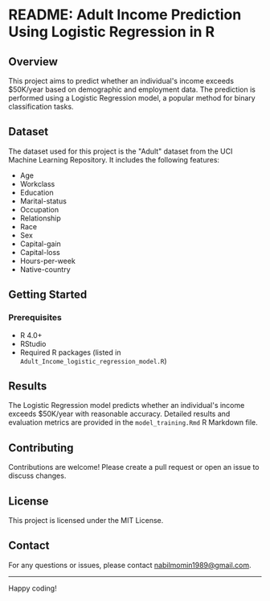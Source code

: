 # README: Adult Income Prediction Using Logistic Regression in R

## Overview
This project aims to predict whether an individual's income exceeds $50K/year based on demographic and employment data. The prediction is performed using a Logistic Regression model, a popular method for binary classification tasks.

## Dataset
The dataset used for this project is the "Adult" dataset from the UCI Machine Learning Repository. It includes the following features:
- Age
- Workclass
- Education
- Marital-status
- Occupation
- Relationship
- Race
- Sex
- Capital-gain
- Capital-loss
- Hours-per-week
- Native-country

## Getting Started
### Prerequisites
- R 4.0+
- RStudio
- Required R packages (listed in `Adult_Income_logistic_regression_model.R`)

## Results
The Logistic Regression model predicts whether an individual's income exceeds $50K/year with reasonable accuracy. Detailed results and evaluation metrics are provided in the `model_training.Rmd` R Markdown file.

## Contributing
Contributions are welcome! Please create a pull request or open an issue to discuss changes.

## License
This project is licensed under the MIT License.

## Contact
For any questions or issues, please contact nabilmomin1989@gmail.com.

---

Happy coding!
